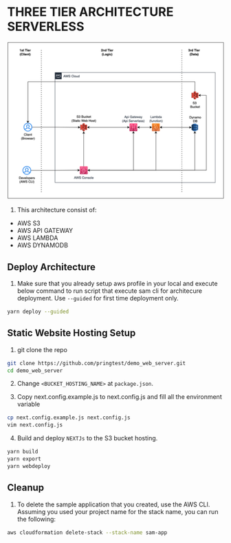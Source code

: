 # THREE TIER ARCHITECTURE SERVERLESS

![alt text](./image/three-tier-arch-serverless.png)

1. This architecture consist of:
- AWS S3
- AWS API GATEWAY
- AWS LAMBDA
- AWS DYNAMODB

## Deploy Architecture
1. Make sure that you already setup aws profile in your local and execute below command to run script that execute sam cli for architecure deployment. Use `--guided` for first time deployment only.

```sh
yarn deploy --guided
```

## Static Website Hosting Setup
1. git clone the repo
```bash
git clone https://github.com/pringtest/demo_web_server.git
cd demo_web_server
```

2. Change `<BUCKET_HOSTING_NAME>` at `package.json`.

3. Copy next.config.example.js to next.config.js and fill all the environment variable
```bash
cp next.config.example.js next.config.js
vim next.config.js
```

4. Build and deploy `NEXTJs` to the S3 bucket hosting.
```bash
yarn build
yarn export
yarn webdeploy
```

## Cleanup

1. To delete the sample application that you created, use the AWS CLI. Assuming you used your project name for the stack name, you can run the following:

```bash
aws cloudformation delete-stack --stack-name sam-app
```